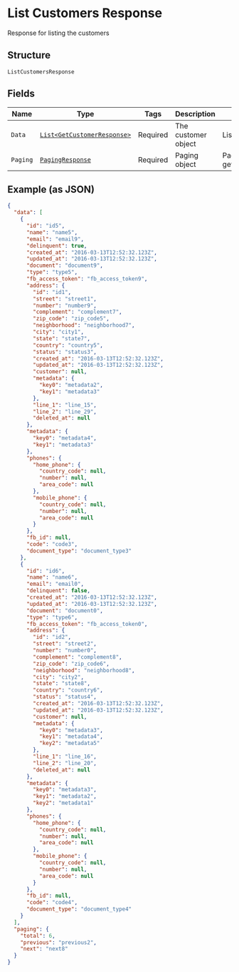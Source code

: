 
# List Customers Response

Response for listing the customers

## Structure

`ListCustomersResponse`

## Fields

| Name | Type | Tags | Description | Getter | Setter |
|  --- | --- | --- | --- | --- | --- |
| `Data` | [`List<GetCustomerResponse>`](/doc/models/get-customer-response.md) | Required | The customer object | List<GetCustomerResponse> getData() | setData(List<GetCustomerResponse> data) |
| `Paging` | [`PagingResponse`](/doc/models/paging-response.md) | Required | Paging object | PagingResponse getPaging() | setPaging(PagingResponse paging) |

## Example (as JSON)

```json
{
  "data": [
    {
      "id": "id5",
      "name": "name5",
      "email": "email9",
      "delinquent": true,
      "created_at": "2016-03-13T12:52:32.123Z",
      "updated_at": "2016-03-13T12:52:32.123Z",
      "document": "document9",
      "type": "type5",
      "fb_access_token": "fb_access_token9",
      "address": {
        "id": "id1",
        "street": "street1",
        "number": "number9",
        "complement": "complement7",
        "zip_code": "zip_code5",
        "neighborhood": "neighborhood7",
        "city": "city1",
        "state": "state7",
        "country": "country5",
        "status": "status3",
        "created_at": "2016-03-13T12:52:32.123Z",
        "updated_at": "2016-03-13T12:52:32.123Z",
        "customer": null,
        "metadata": {
          "key0": "metadata2",
          "key1": "metadata3"
        },
        "line_1": "line_15",
        "line_2": "line_29",
        "deleted_at": null
      },
      "metadata": {
        "key0": "metadata4",
        "key1": "metadata3"
      },
      "phones": {
        "home_phone": {
          "country_code": null,
          "number": null,
          "area_code": null
        },
        "mobile_phone": {
          "country_code": null,
          "number": null,
          "area_code": null
        }
      },
      "fb_id": null,
      "code": "code3",
      "document_type": "document_type3"
    },
    {
      "id": "id6",
      "name": "name6",
      "email": "email0",
      "delinquent": false,
      "created_at": "2016-03-13T12:52:32.123Z",
      "updated_at": "2016-03-13T12:52:32.123Z",
      "document": "document0",
      "type": "type6",
      "fb_access_token": "fb_access_token0",
      "address": {
        "id": "id2",
        "street": "street2",
        "number": "number0",
        "complement": "complement8",
        "zip_code": "zip_code6",
        "neighborhood": "neighborhood8",
        "city": "city2",
        "state": "state8",
        "country": "country6",
        "status": "status4",
        "created_at": "2016-03-13T12:52:32.123Z",
        "updated_at": "2016-03-13T12:52:32.123Z",
        "customer": null,
        "metadata": {
          "key0": "metadata3",
          "key1": "metadata4",
          "key2": "metadata5"
        },
        "line_1": "line_16",
        "line_2": "line_20",
        "deleted_at": null
      },
      "metadata": {
        "key0": "metadata3",
        "key1": "metadata2",
        "key2": "metadata1"
      },
      "phones": {
        "home_phone": {
          "country_code": null,
          "number": null,
          "area_code": null
        },
        "mobile_phone": {
          "country_code": null,
          "number": null,
          "area_code": null
        }
      },
      "fb_id": null,
      "code": "code4",
      "document_type": "document_type4"
    }
  ],
  "paging": {
    "total": 6,
    "previous": "previous2",
    "next": "next8"
  }
}
```

